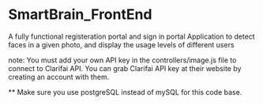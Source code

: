 # SmartBrain_FrontEnd
A fully functional registeration portal and sign in portal
Application to detect faces in a given photo, and display the usage levels of different users

note:
You must add your own API key in the controllers/image.js file to connect to Clarifai API.
You can grab Clarifai API key at their website by creating an account with them.

** Make sure you use postgreSQL instead of mySQL for this code base.
